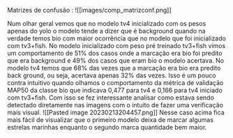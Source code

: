 Matrizes de confusão :
![[images/comp_matrizconf.png]]


Num olhar geral vemos que no modelo tv4 inicializado com os pesos apenas do yolo o modelo tende a dizer que é background quando na verdade temos bio com maior ocorrência que no modelo que foi inicializado com tv3+fish. No modelo inicializado com peso pré treinado tv3+fish vimos um comportamento de 51% dos casos onde a marcação era bio foi predito que era background e 49% dos casos que eram bio o modelo acertava. No modelo tv4 temos que 68% das vezes que a marcação era bio era predito back ground, ou seja, acertava apenas 32% das vezes. Isso é um pouco contra intuitivo quando olhamos o comportamento da métrica de validação MAP50 da classe bio que indicava 0,477 para tv4 e 0,166 para tv4 iniciado com tv3+fish. Com isso se fez interessante analisar como estava sendo detectado diretamente nas imagens com o intuito de fazer uma verificação mais visual.
![[Pasted image 20230213204457.png]]
Nesse caso acima fica mais fácil de visualizar que o primeiro modelo deixa de marcar algumas estrelas marinhas enquanto o segundo marca quantidade bem maior. 
